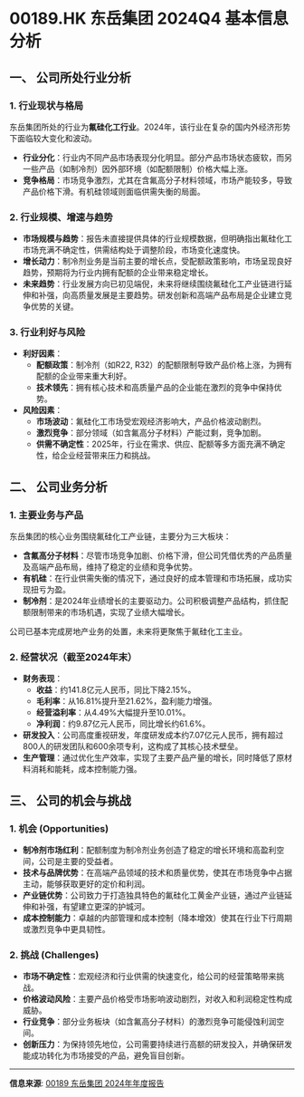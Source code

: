 # 00189.HK 东岳集团 2024Q4 基本信息分析

## 一、 公司所处行业分析

### 1. 行业现状与格局
东岳集团所处的行业为**氟硅化工行业**。2024年，该行业在复杂的国内外经济形势下面临较大变化和波动。
- **行业分化**：行业内不同产品市场表现分化明显。部分产品市场状态疲软，而另一些产品（如制冷剂）因外部环境（如配额限制）价格大幅上涨。
- **竞争格局**：市场竞争激烈，尤其在含氟高分子材料领域，市场产能较多，导致产品价格下滑。有机硅领域则面临供需失衡的局面。

### 2. 行业规模、增速与趋势
- **市场规模与趋势**：报告未直接提供具体的行业规模数据，但明确指出氟硅化工市场充满不确定性，供需结构处于调整阶段，市场变化速度快。
- **增长动力**：制冷剂业务是当前主要的增长点，受配额政策影响，市场呈现良好趋势，预期将为行业内拥有配额的企业带来稳定增长。
- **未来趋势**：行业发展方向已初见端倪，未来将继续围绕氟硅化工产业链进行延伸和补强，向高质量发展是主要趋势。研发创新和高端产品布局是企业建立竞争优势的关键。

### 3. 行业利好与风险
- **利好因素**：
    - **配额政策**：制冷剂（如R22, R32）的配额限制导致产品价格上涨，为拥有配额的企业带来重大利好。
    - **技术领先**：拥有核心技术和高质量产品的企业能在激烈的竞争中保持优势。
- **风险因素**：
    - **市场波动**：氟硅化工市场受宏观经济影响大，产品价格波动剧烈。
    - **激烈竞争**：部分领域（如含氟高分子材料）产能过剩，竞争加剧。
    - **供需不确定性**：2025年，行业在需求、供应、配额等多方面充满不确定性，给企业经营带来压力和挑战。

## 二、 公司业务分析

### 1. 主要业务与产品
东岳集团的核心业务围绕氟硅化工产业链，主要分为三大板块：
- **含氟高分子材料**：尽管市场竞争加剧、价格下滑，但公司凭借优秀的产品质量及高端产品布局，维持了稳定的业绩和竞争优势。
- **有机硅**：在行业供需失衡的情况下，通过良好的成本管理和市场拓展，成功实现扭亏为盈。
- **制冷剂**：是2024年业绩增长的主要驱动力。公司积极调整产品结构，抓住配额限制带来的市场机遇，实现了业绩大幅增长。

公司已基本完成房地产业务的处置，未来将更聚焦于氟硅化工主业。

### 2. 经营状况（截至2024年末）
- **财务表现**：
    - **收益**：约141.8亿元人民币，同比下降2.15%。
    - **毛利率**：从16.81%提升至21.62%，盈利能力增强。
    - **经营溢利率**：从4.49%大幅提升至10.01%。
    - **净利润**：约9.87亿元人民币，同比增长约61.6%。
- **研发投入**：公司高度重视研发，年度研发成本约7.07亿元人民币，拥有超过800人的研发团队和600余项专利，这构成了其核心技术壁垒。
- **生产管理**：通过优化生产效率，实现了主要产品产量的增长，同时降低了原材料消耗和能耗，成本控制能力强。

## 三、 公司的机会与挑战

### 1. 机会 (Opportunities)
- **制冷剂市场红利**：配额制度为制冷剂业务创造了稳定的增长环境和高盈利空间，公司是主要的受益者。
- **技术与品牌优势**：在高端产品领域的技术和质量优势，使其在市场竞争中占据主动，能够获取更好的定价和利润。
- **产业链优势**：公司致力于打造独具特色的氟硅化工黄金产业链，通过产业链延伸和补强，有望建立更深的护城河。
- **成本控制能力**：卓越的内部管理和成本控制（降本增效）使其在行业下行周期或激烈竞争中更具韧性。

### 2. 挑战 (Challenges)
- **市场不确定性**：宏观经济和行业供需的快速变化，给公司的经营策略带来挑战。
- **价格波动风险**：主要产品价格受市场影响波动剧烈，对收入和利润稳定性构成威胁。
- **行业竞争**：部分业务板块（如含氟高分子材料）的激烈竞争可能侵蚀利润空间。
- **创新压力**：为保持领先地位，公司需要持续进行高额的研发投入，并确保研发能成功转化为市场接受的产品，避免盲目创新。

---
**信息来源**: [00189 东岳集团 2024年年度报告](.\/markdown\/00189_2025-04-22_2024年报.md) 